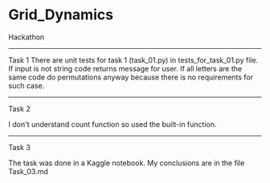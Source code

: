 # Grid_Dynamics
Hackathon
____
Task 1
There are unit tests for task 1 (task_01.py) in tests_for_task_01.py file. 
If input is not string code returns message for user. 
If all letters are the same code do permutations anyway because there is no requirements for such case.
____

Task 2

I don't understand count function so used the built-in function.
___
Task 3

The task was done in a Kaggle notebook. My conclusions are in the file Task_03.md

